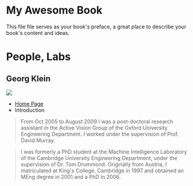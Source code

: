# My Awesome Book

This file file serves as your book's preface, a great place to describe your book's content and ideas.


# People, Labs
## Georg Klein
![](http://www.robots.ox.ac.uk/~gk/imgs/georg_klein_136.jpg)
- [Home Page](http://www.robots.ox.ac.uk/~gk/)
- Introduction
    
>    From Oct 2005 to August 2009 I was a post-doctoral research assistant in the Active Vision Group of the Oxford University Engineering Department. I worked under the supervision of Prof. David Murray.

>    I was formerly a PhD student at the Machine Intelligence Laboratory of the Cambridge University Engineering Department, under the supervision of Dr. Tom Drummond. Originally from Austria, I matriculated at King's College, Cambridge in 1997 and obtained an MEng degree in 2001 and a PhD in 2006.



